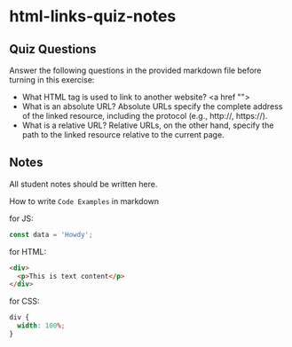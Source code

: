 # html-links-quiz-notes

## Quiz Questions

Answer the following questions in the provided markdown file before turning in this exercise:

- What HTML tag is used to link to another website?
  <a href "">
- What is an absolute URL?
  Absolute URLs specify the complete address of the linked resource, including the protocol (e.g., http://, https://).
- What is a relative URL?
  Relative URLs, on the other hand, specify the path to the linked resource relative to the current page.

## Notes

All student notes should be written here.

How to write `Code Examples` in markdown

for JS:

```javascript
const data = 'Howdy';
```

for HTML:

```html
<div>
  <p>This is text content</p>
</div>
```

for CSS:

```css
div {
  width: 100%;
}
```
